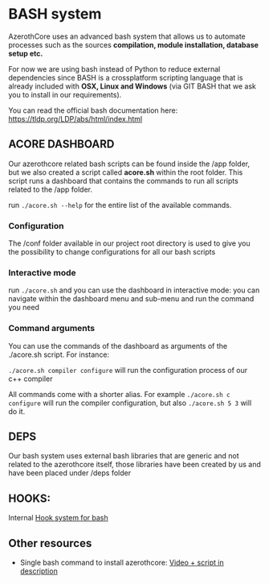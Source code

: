 # BASH system

AzerothCore uses an advanced bash system that allows us to automate processes such as the sources **compilation, module installation, database setup etc.**

For now we are using bash instead of Python to reduce external dependencies since BASH is a crossplatform scripting language that is already included 
with **OSX, Linux and Windows** (via GIT BASH that we ask you to install in our requirements).

You can read the official bash documentation here: https://tldp.org/LDP/abs/html/index.html

## ACORE DASHBOARD

Our azerothcore related bash scripts can be found inside the /app folder, but we also created a script called **acore.sh** within the root folder. 
This script runs a dashboard that contains the commands to run all scripts related to the /app folder.

run `./acore.sh --help` for the entire list of the available commands. 

### Configuration

The /conf folder available in our project root directory is used to give you the possibility to change configurations for all our bash scripts

### Interactive mode

run `./acore.sh` and you can use the dashboard in interactive mode: you can navigate within the dashboard menu and sub-menu and run the command you need

### Command arguments

You can use the commands of the dashboard as arguments of the ./acore.sh script. For instance:

`./acore.sh compiler configure` will run the configuration process of our c++ compiler

All commands come with a shorter alias. For example `./acore.sh c configure` will run the compiler configuration, but also `./acore.sh 5 3` will do it.


## DEPS

Our bash system uses external bash libraries that are generic and not related to the azerothcore itself, those libraries have been created by us and 
have been placed under /deps folder


## HOOKS:

Internal [Hook system for bash](Hooks-Bash.md)

## Other resources

- Single bash command to install azerothcore: [Video + script in description](https://www.youtube.com/watch?v=j1HI6pLZZvM)
